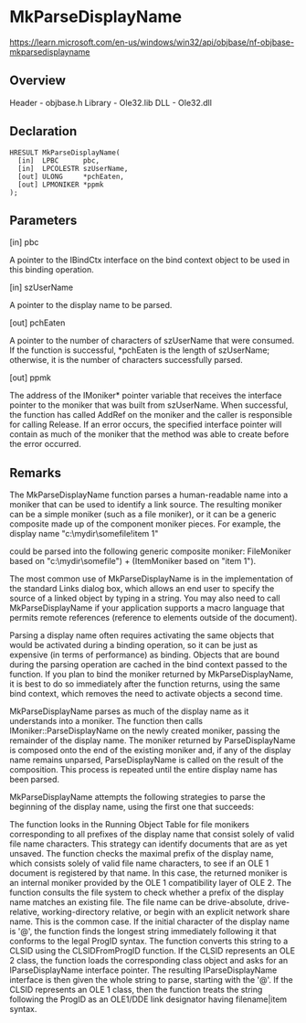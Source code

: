 # MkParseDisplayName
https://learn.microsoft.com/en-us/windows/win32/api/objbase/nf-objbase-mkparsedisplayname

## Overview
Header - objbase.h
Library - Ole32.lib
DLL - Ole32.dll

## Declaration
```
HRESULT MkParseDisplayName(
  [in]  LPBC      pbc,
  [in]  LPCOLESTR szUserName,
  [out] ULONG     *pchEaten,
  [out] LPMONIKER *ppmk
);
```

## Parameters
[in] pbc

A pointer to the IBindCtx interface on the bind context object to be used in this binding operation.

[in] szUserName

A pointer to the display name to be parsed.

[out] pchEaten

A pointer to the number of characters of szUserName that were consumed. If the function is successful, *pchEaten is the length of szUserName; otherwise, it is the number of characters successfully parsed.

[out] ppmk

The address of the IMoniker* pointer variable that receives the interface pointer to the moniker that was built from szUserName. When successful, the function has called AddRef on the moniker and the caller is responsible for calling Release. If an error occurs, the specified interface pointer will contain as much of the moniker that the method was able to create before the error occurred.

## Remarks
The MkParseDisplayName function parses a human-readable name into a moniker that can be used to identify a link source. The resulting moniker can be a simple moniker (such as a file moniker), or it can be a generic composite made up of the component moniker pieces. For example, the display name "c:\mydir\somefile!item 1"

could be parsed into the following generic composite moniker: FileMoniker based on "c:\mydir\somefile") + (ItemMoniker based on "item 1").

The most common use of MkParseDisplayName is in the implementation of the standard Links dialog box, which allows an end user to specify the source of a linked object by typing in a string. You may also need to call MkParseDisplayName if your application supports a macro language that permits remote references (reference to elements outside of the document).

Parsing a display name often requires activating the same objects that would be activated during a binding operation, so it can be just as expensive (in terms of performance) as binding. Objects that are bound during the parsing operation are cached in the bind context passed to the function. If you plan to bind the moniker returned by MkParseDisplayName, it is best to do so immediately after the function returns, using the same bind context, which removes the need to activate objects a second time.

MkParseDisplayName parses as much of the display name as it understands into a moniker. The function then calls IMoniker::ParseDisplayName on the newly created moniker, passing the remainder of the display name. The moniker returned by ParseDisplayName is composed onto the end of the existing moniker and, if any of the display name remains unparsed, ParseDisplayName is called on the result of the composition. This process is repeated until the entire display name has been parsed.

MkParseDisplayName attempts the following strategies to parse the beginning of the display name, using the first one that succeeds:

The function looks in the Running Object Table for file monikers corresponding to all prefixes of the display name that consist solely of valid file name characters. This strategy can identify documents that are as yet unsaved.
The function checks the maximal prefix of the display name, which consists solely of valid file name characters, to see if an OLE 1 document is registered by that name. In this case, the returned moniker is an internal moniker provided by the OLE 1 compatibility layer of OLE 2.
The function consults the file system to check whether a prefix of the display name matches an existing file. The file name can be drive-absolute, drive-relative, working-directory relative, or begin with an explicit network share name. This is the common case.
If the initial character of the display name is '@', the function finds the longest string immediately following it that conforms to the legal ProgID syntax. The function converts this string to a CLSID using the CLSIDFromProgID function. If the CLSID represents an OLE 2 class, the function loads the corresponding class object and asks for an IParseDisplayName interface pointer. The resulting IParseDisplayName interface is then given the whole string to parse, starting with the '@'. If the CLSID represents an OLE 1 class, then the function treats the string following the ProgID as an OLE1/DDE link designator having filename|item syntax.